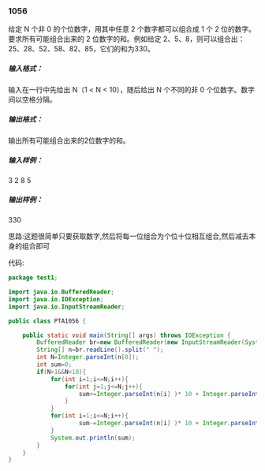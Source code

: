 ### 1056
给定 N 个非 0 的个位数字，用其中任意 2 个数字都可以组合成 1 个 2 位的数字。要求所有可能组合出来的 2 位数字的和。例如给定 2、5、8，则可以组合出：25、28、52、58、82、85，它们的和为330。  

##### 输入格式：  
输入在一行中先给出 N（1 < N < 10），随后给出 N 个不同的非 0 个位数字。数字间以空格分隔。  

##### 输出格式：  
输出所有可能组合出来的2位数字的和。  

##### 输入样例：  
3 2 8 5  
##### 输出样例：  
330  

思路:这题很简单只要获取数字,然后将每一位组合为个位十位相互组合,然后减去本身的组合即可  

代码:  
```java
package test1;

import java.io.BufferedReader;
import java.io.IOException;
import java.io.InputStreamReader;

public class PTA1056 {

    public static void main(String[] args) throws IOException {
        BufferedReader br=new BufferedReader(new InputStreamReader(System.in));
        String[] n=br.readLine().split(" ");
        int N=Integer.parseInt(n[0]);
        int sum=0;
        if(N>1&&N<10){
            for(int i=1;i<=N;i++){
                for(int j=1;j<=N;j++){
                    sum+=Integer.parseInt(n[i] )* 10 + Integer.parseInt(n[j]);
                }
            }
            for(int i=1;i<=N;i++){
                    sum-=Integer.parseInt(n[i] )* 10 + Integer.parseInt(n[i]);
            }
            System.out.println(sum);
        }
    }
}
```
